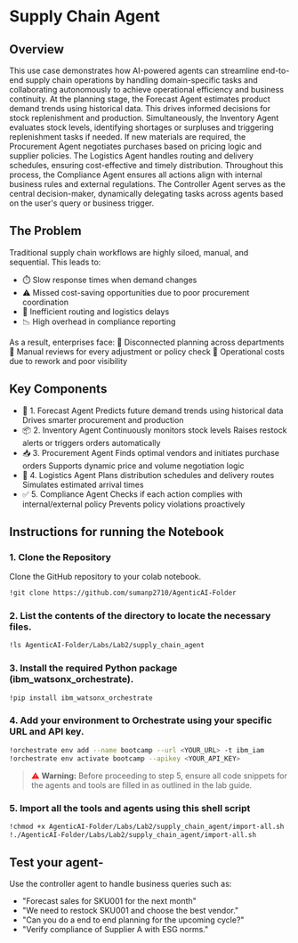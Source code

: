 # Supply Chain Agent

## Overview

This use case demonstrates how AI-powered agents can streamline end-to-end supply chain operations by handling domain-specific tasks and collaborating autonomously to achieve operational efficiency and business continuity.
At the planning stage, the Forecast Agent estimates product demand trends using historical data. This drives informed decisions for stock replenishment and production.
Simultaneously, the Inventory Agent evaluates stock levels, identifying shortages or surpluses and triggering replenishment tasks if needed. If new materials are required, the Procurement Agent negotiates purchases based on pricing logic and supplier policies.
The Logistics Agent handles routing and delivery schedules, ensuring cost-effective and timely distribution. Throughout this process, the Compliance Agent ensures all actions align with internal business rules and external regulations.
The Controller Agent serves as the central decision-maker, dynamically delegating tasks across agents based on the user's query or business trigger.


## The Problem

Traditional supply chain workflows are highly siloed, manual, and sequential. This leads to:
- ⏱️ Slow response times when demand changes
- ⚠️ Missed cost-saving opportunities due to poor procurement coordination
- 🚚 Inefficient routing and logistics delays
- 📉 High overhead in compliance reporting

As a result, enterprises face:
🔄 Disconnected planning across departments
🧾 Manual reviews for every adjustment or policy check
💸 Operational costs due to rework and poor visibility


## Key Components

- 🤖 1. Forecast Agent
Predicts future demand trends using historical data
Drives smarter procurement and production
- 📦 2. Inventory Agent
Continuously monitors stock levels
Raises restock alerts or triggers orders automatically
- 📥 3. Procurement Agent
Finds optimal vendors and initiates purchase orders
Supports dynamic price and volume negotiation logic
- 🚛 4. Logistics Agent
Plans distribution schedules and delivery routes
Simulates estimated arrival times
- ✅ 5. Compliance Agent
Checks if each action complies with internal/external policy
Prevents policy violations proactively

## Instructions for running the Notebook 

### 1. Clone the Repository
Clone the GitHub repository to your colab notebook.
```bash
!git clone https://github.com/sumanp2710/AgenticAI-Folder
```
### 2. List the contents of the directory to locate the necessary files.
```bash 
!ls AgenticAI-Folder/Labs/Lab2/supply_chain_agent
```
### 3. Install the required Python package (ibm_watsonx_orchestrate).
```bash 
!pip install ibm_watsonx_orchestrate
```
### 4. Add your environment to Orchestrate using your specific URL and API key.
```bash 
!orchestrate env add --name bootcamp --url <YOUR_URL> -t ibm_iam
!orchestrate env activate bootcamp --apikey <YOUR_API_KEY>
```

> <span style="color:red">⚠️</span> **Warning:** Before proceeding to step 5, ensure all code snippets for the agents and tools are filled in as outlined in the lab guide.


### 5. Import all the tools and agents using this shell script
```bash 
!chmod +x AgenticAI-Folder/Labs/Lab2/supply_chain_agent/import-all.sh
!./AgenticAI-Folder/Labs/Lab2/supply_chain_agent/import-all.sh
```


## Test your agent-

Use the controller agent to handle business queries such as:

- "Forecast sales for SKU001 for the next month"
- "We need to restock SKU001 and choose the best vendor."
- "Can you do a end to end planning for the upcoming cycle?"
- "Verify compliance of Supplier A with ESG norms."
